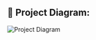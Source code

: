 ## 🔧 Project Diagram:

![Project Diagram](https://i.gyazo.com/e7fa5d05ef7806419b4897ecc668a045.png)

